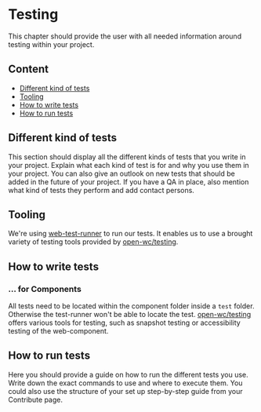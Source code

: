 # Testing

This chapter should provide the user with all needed information around testing within your project.

## Content

- [Different kind of tests](#different-kind-of-tests)
- [Tooling](#tooling)
- [How to write tests](#how-to-write-tests)
- [How to run tests](#how-to-run-tests)

## Different kind of tests

This section should display all the different kinds of tests that you write in your project. Explain what each kind of test is for and why you use them in your project. You can also give an outlook on new tests that should be added in the future of your project. If you have a QA in place, also mention what kind of tests they perform and add contact persons.

## Tooling

We're using [web-test-runner](https://modern-web.dev/docs/test-runner/overview/) to run our tests. It enables us to use a brought variety of testing tools provided by [open-wc/testing](https://open-wc.org/docs/testing/testing-package/).

## How to write tests

### ... for Components

All tests need to be located within the component folder inside a `test` folder. Otherwise the test-runner won't be able to locate the test. [open-wc/testing](https://open-wc.org/docs/testing/testing-package/) offers various tools for testing, such as snapshot testing or accessibility testing of the web-component.

## How to run tests

Here you should provide a guide on how to run the different tests you use. Write down the exact commands to use and where to execute them. You could also use the structure of your set up step-by-step guide from your Contribute page.

